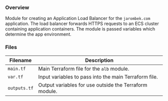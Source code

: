### Overview

Module for creating an Application Load Balancer for the `jarombek.com` application.  The load balancer forwards HTTPS 
requests to an ECS cluster containing application containers.  The module is passed variables which determine the app 
environment.

### Files

| Filename          | Description                                                                                  |
|-------------------|----------------------------------------------------------------------------------------------|
| `main.tf`         | Main Terraform file for the `alb` module.                                                    |
| `var.tf`          | Input variables to pass into the main Terraform file.                                        |
| `outputs.tf`      | Output variables for use outside the Terraform module.                                       |